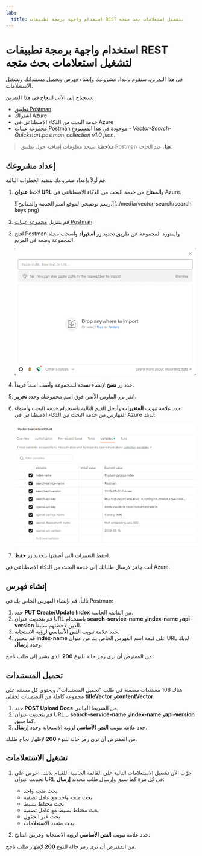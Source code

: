 ```yaml
---
lab:
  title: استخدام واجهة برمجة تطبيقات REST لتشغيل استعلامات بحث متجه
---
```


# استخدام واجهة برمجة تطبيقات REST لتشغيل استعلامات بحث متجه

في هذا التمرين، ستقوم بإعداد مشروعك وإنشاء فهرس وتحميل مستنداتك وتشغيل الاستعلامات.

ستحتاج إلى الآتي للنجاح في هذا التمرين:

- [تطبيق Postman](https://www.postman.com/downloads/)
- اشتراك Azure
- خدمة البحث من الذكاء الاصطناعي في Azure
- مجموعة عينات Postman موجودة في هذا المستودع - *Vector-Search-Quickstart.postman_collection v1.0 json*.

> **ملاحظة** ستجد معلومات إضافية حول تطبيق Postman [هنا](https://learn.microsoft.com/en-us/azure/search/search-get-started-rest)، عند الحاجة.

## إعداد مشروعك

قم أولاً بإعداد مشروعك بتنفيذ الخطوات التالية:

1. لاحظ **عنوان URL** و**المفتاح** من خدمة البحث من الذكاء الاصطناعي في Azure.

    ![رسم توضيحي لموقع اسم الخدمة والمفاتيح.](../media/vector-search/search keys.png)

1. قم بتنزيل [مجموعة عينات Postman](https://github.com/MicrosoftLearning/mslearn-knowledge-mining/blob/main/Labfiles/10-vector-search/Vector%20Search.postman_collection%20v1.0.json).
1. افتح Postman واستورد المجموعة عن طريق تحديد زر **استيراد** واسحب مجلد المجموعة وضعه في المربع.

    ![صورة مربع حوار استيراد](../media/vector-search/import.png)

1. حدد زر **نسخ** لإنشاء نسخة للمجموعة وأضف اسماً فريداً.
1. انقر بزر الماوس الأيمن فوق اسم مجموعتك وحدد **تحرير**.
1. حدد علامة تبويب **المتغيرات** وأدخل القيم التالية باستخدام خدمة البحث وأسماء الفهارس من خدمة البحث من الذكاء الاصطناعي في Azure لديك:

    ![مخطط يعرض مثال على إعدادات المتغيرات](../media/vector-search/variables.png)

1. احفظ التغييرات التي أضفتها بتحديد زر **حفظ**.

أنت جاهز لإرسال طلباتك إلى خدمة البحث من الذكاء الاصطناعي في Azure.

## إنشاء فهرس

تالياً، قم بإنشاء الفهرس الخاص بك في Postman:

1. حدد **PUT Create/Update Index** من القائمة الجانبية.
1. قم بتحديث عنوان URL باستخدام **search-service-name** و**index-name** و**api-version** الذين لاحظتهم سابقاً.
1. حدد علامة تبويب **النص الأساسي** لرؤية الاستجابة.
1. قم بتعيين **index-name** على قيمة اسم الفهرس الخاص بك من عنوان URL لديك وحدد **إرسال**.

من المفترض أن ترى رمز حالة للنوع **200** الذي يشير إلى طلب ناجح.

## تحميل المستندات

هناك 108 مستندات مضمنة في طلب "تحميل المستندات"، ويحتوي كل مستند على مجموعة كاملة من التضمينات لحقلي **titleVector** و**contentVector**.

1. حدد **POST Upload Docs** من الشريط الجانبي.
1. قم بتحديث عنوان URL بـ **search-service-name** و**index-name** و**api-version** كما سبق.
1. حدد علامة تبويب **النص الأساسي** لرؤية الاستجابة وحدد **إرسال**.

من المفترض أن ترى رمز حالة للنوع **200** لإظهار نجاح طلبك.

## تشغيل الاستعلامات

1. جرّب الآن تشغيل الاستعلامات التالية على القائمة الجانبية. للقيام بذلك، احرص على تحديث عنوان URL في كل مرة كما سبق وإرسال طلب بتحديد **إرسال**:

    - بحث متجه واحد
    - بحث متجه واحد مع عامل تصفية
    - بحث مختلط بسيط
    - بحث مختلط بسيط مع عامل تصفية
    - بحث عبر الحقول
    - بحث متعدد الاستعلامات

1. حدد علامة تبويب **النص الأساسي** لرؤية الاستجابة وعرض النتائج.

من المفترض أن ترى رمز حالة للنوع **200** لإظهار طلب ناجح.
